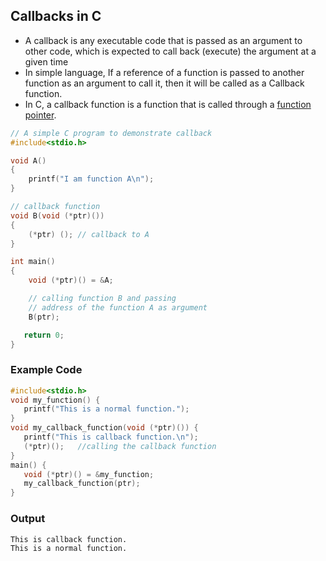 ## Callbacks in C

* A callback is any executable code that is passed as an argument to other code, which is expected to call back (execute) the argument at a given time
* In simple language, If a reference of a function is passed to another function as an argument to call it, then it will be called as a Callback function.
* In C, a callback function is a function that is called through a [function pointer](https://www.geeksforgeeks.org/function-pointer-in-c/).

```c
// A simple C program to demonstrate callback
#include<stdio.h>

void A()
{
    printf("I am function A\n");
}

// callback function
void B(void (*ptr)())
{
    (*ptr) (); // callback to A
}

int main()
{
    void (*ptr)() = &A;

    // calling function B and passing
    // address of the function A as argument
    B(ptr);

   return 0;
}
```

### Example Code

```c
#include<stdio.h>
void my_function() {
   printf("This is a normal function.");
}
void my_callback_function(void (*ptr)()) {
   printf("This is callback function.\n");
   (*ptr)();   //calling the callback function
}
main() {
   void (*ptr)() = &my_function;
   my_callback_function(ptr);
}
```

### Output

```
This is callback function.
This is a normal function.
```

